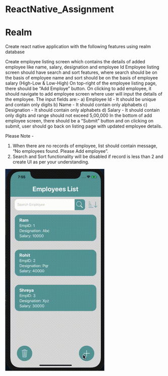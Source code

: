 # ReactNative_Assignment
# Realm

Create react native application with the following features using realm database

Create employee listing screen which contains the details of added employee like name, salary, designation and employee Id
Employee listing screen should have search and sort features, where search should be on the basis of employee name and sort should be on the basis of employee salary (High-Low & Low-High)
On top-right of the employee listing page, there should be “Add Employe” button. On clicking to add employee, it should navigate to add employee screen where user will input the details of the employee. The input fields are:-
a) Employee Id - It should be unique and contain only digits
b) Name - It should contain only alphabets
c) Designation - It should contain only alphabets
d) Salary - It should contain only digits and range should not exceed 5,00,000
In the bottom of add employee screen, there should be a “Submit” button and on clicking on submit, user should go back on listing page with updated employee details.
 
Please Note -
 1. When there are no records of employee, list should contain  message, “No employees found. Please Add employee”.
2. Search and Sort functionality will be disabled if record is less than 2 and create UI as per your understanding. 

![](https://github.com/shivanshirusia19/ReactNative_Assignment/blob/Realm/src/assets/Screen%20Recording%202021-04-08%20at%207.55.44%20PM.gif)
